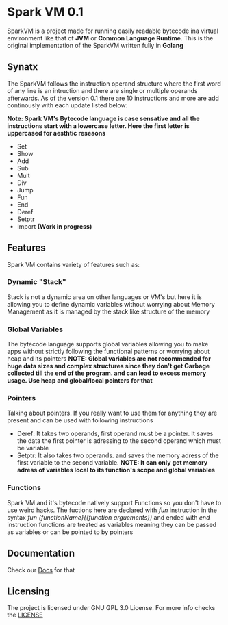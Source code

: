 # Spark VM 0.1
SparkVM is a project made for running easily readable bytecode ina virtual environment like that of **JVM** or **Common Language Runtime**. This is the original implementation of the SparkVM written fully in **Golang**

## Synatx
The SparkVM follows the instruction operand structure where the first word of any line is an intruction and there are single or multiple operands afterwards. As of the version 0.1 there are 10 instructions and more are add continously with each update listed below:

**Note: Spark VM's Bytecode language is case sensative and all the instructions start with a lowercase letter. Here the first letter is uppercased for aesthtic reseaons**
* Set
* Show
* Add
* Sub
* Mult
* Div
* Jump
* Fun
* End
* Deref
* Setptr
* Import **(Work in progress)**

## Features
Spark VM contains variety of features such as:
### Dynamic "Stack"
Stack is not a dynamic area on other languages or VM's but here it is allowing you to define dynamic variables without worrying about Memory Management as it is managed by the stack like structure of the memory
### Global Variables
The bytecode language supports global variables allowing you to make apps without strictly following the functional patterns or worrying about heap and its pointers
**NOTE: Global variables are not recommended for huge data sizes and complex structures since they don't get Garbage collected till the end of the program. and can lead to excess memory usage. Use heap and global/local pointers for that**
### Pointers
Talking about pointers. If you really want to use them for anything they are present and can be used with following instructions
* Deref: It takes two operands, first operand must be a pointer. It saves the data the first pointer is adressing to the second operand which must be variable
* Setptr: It also takes two operands. and saves the memory adress of the first variable to the second variable. **NOTE: It can only get memory adress of variables local to its function's scope and global variables**
### Functions
Spark VM and it's bytecode natively support Functions so you don't have to use weird hacks. The fuctions here are declared with *fun* instruction in the syntax *fun {functionName}({function arguements})* and ended with *end* instruction functions are treated as variables meaning they can be passed as variables or can be pointed to by pointers
## Documentation
Check our [Docs](./docs) for that
## Licensing
The project is licensed under GNU GPL 3.0 License. For more info checks the [LICENSE](./LICENSE)